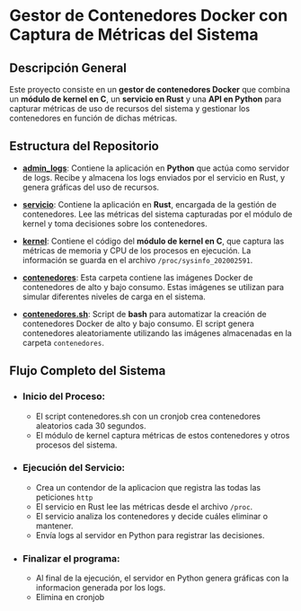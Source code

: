 # Gestor de Contenedores Docker con Captura de Métricas del Sistema

## Descripción General
Este proyecto consiste en un **gestor de contenedores Docker** que combina un **módulo de kernel en C**, un **servicio en Rust** y una **API en Python** para capturar métricas de uso de recursos del sistema y gestionar los contenedores en función de dichas métricas.


## Estructura del Repositorio

- **[admin_logs](./admin_logs/)**: Contiene la aplicación en **Python** que actúa como servidor de logs. Recibe y almacena los logs enviados por el servicio en Rust, y genera gráficas del uso de recursos.
  
- **[servicio](./servicio/)**: Contiene la aplicación en **Rust**, encargada de la gestión de contenedores. Lee las métricas del sistema capturadas por el módulo de kernel y toma decisiones sobre los contenedores.

- **[kernel](./kernel/)**: Contiene el código del **módulo de kernel en C**, que captura las métricas de memoria y CPU de los procesos en ejecución. La información se guarda en el archivo `/proc/sysinfo_202002591`.

- **[contenedores](./contenedores/)**: Esta carpeta contiene las imágenes Docker de contenedores de alto y bajo consumo. Estas imágenes se utilizan para simular diferentes niveles de carga en el sistema.

- **[contenedores.sh](./contenedores.sh/)**: Script de **bash** para automatizar la creación de contenedores Docker de alto y bajo consumo. El script genera contenedores aleatoriamente utilizando las imágenes almacenadas en la carpeta `contenedores`.

## Flujo Completo del Sistema

- ### Inicio del Proceso:
    - El script contenedores.sh con un cronjob crea contenedores aleatorios cada 30 segundos.
    - El módulo de kernel captura métricas de estos contenedores y otros procesos del sistema.

- ### Ejecución del Servicio:
    - Crea un contendor de la aplicacion que registra las todas las peticiones `http`
    - El servicio en Rust lee las métricas desde el archivo `/proc`.
    - El servicio analiza los contenedores y decide cuáles eliminar o mantener.
    - Envía logs al servidor en Python para registrar las decisiones.

- ### Finalizar el programa:
    - Al final de la ejecución, el servidor en Python genera gráficas con la informacion generada por los logs.
    - Elimina en cronjob
